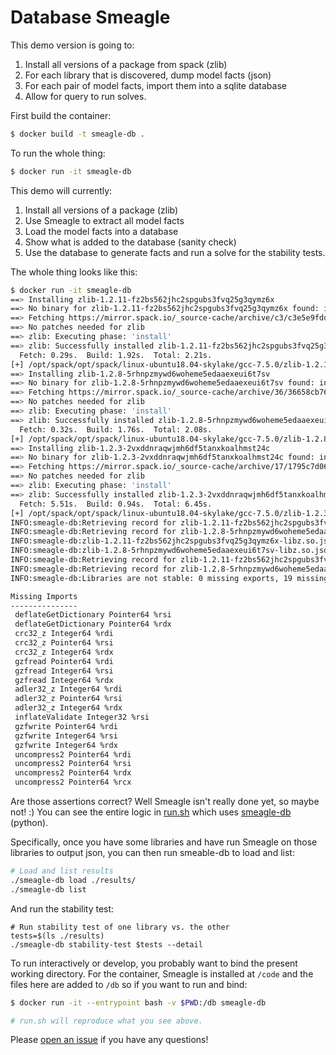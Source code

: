 # Database Smeagle

This demo version is going to:

1. Install all versions of a package from spack (zlib)
2. For each library that is discovered, dump model facts (json)
3. For each pair of model facts, import them into a sqlite database
4. Allow for query to run solves.

First build the container:

```bash
$ docker build -t smeagle-db .
```

To run the whole thing:

```bash
$ docker run -it smeagle-db
```

This demo will currently:

1. Install all versions of a package (zlib)
2. Use Smeagle to extract all model facts
3. Load the model facts into a database
4. Show what is added to the database (sanity check)
5. Use the database to generate facts and run a solve for the stability tests.


The whole thing looks like this:

```bash
$ docker run -it smeagle-db
==> Installing zlib-1.2.11-fz2bs562jhc2spgubs3fvq25g3qymz6x
==> No binary for zlib-1.2.11-fz2bs562jhc2spgubs3fvq25g3qymz6x found: installing from source
==> Fetching https://mirror.spack.io/_source-cache/archive/c3/c3e5e9fdd5004dcb542feda5ee4f0ff0744628baf8ed2dd5d66f8ca1197cb1a1.tar.gz
==> No patches needed for zlib
==> zlib: Executing phase: 'install'
==> zlib: Successfully installed zlib-1.2.11-fz2bs562jhc2spgubs3fvq25g3qymz6x
  Fetch: 0.29s.  Build: 1.92s.  Total: 2.21s.
[+] /opt/spack/opt/spack/linux-ubuntu18.04-skylake/gcc-7.5.0/zlib-1.2.11-fz2bs562jhc2spgubs3fvq25g3qymz6x
==> Installing zlib-1.2.8-5rhnpzmywd6woheme5edaaexeui6t7sv
==> No binary for zlib-1.2.8-5rhnpzmywd6woheme5edaaexeui6t7sv found: installing from source
==> Fetching https://mirror.spack.io/_source-cache/archive/36/36658cb768a54c1d4dec43c3116c27ed893e88b02ecfcb44f2166f9c0b7f2a0d.tar.gz
==> No patches needed for zlib
==> zlib: Executing phase: 'install'
==> zlib: Successfully installed zlib-1.2.8-5rhnpzmywd6woheme5edaaexeui6t7sv
  Fetch: 0.32s.  Build: 1.76s.  Total: 2.08s.
[+] /opt/spack/opt/spack/linux-ubuntu18.04-skylake/gcc-7.5.0/zlib-1.2.8-5rhnpzmywd6woheme5edaaexeui6t7sv
==> Installing zlib-1.2.3-2vxddnraqwjmh6df5tanxkoalhmst24c
==> No binary for zlib-1.2.3-2vxddnraqwjmh6df5tanxkoalhmst24c found: installing from source
==> Fetching https://mirror.spack.io/_source-cache/archive/17/1795c7d067a43174113fdf03447532f373e1c6c57c08d61d9e4e9be5e244b05e.tar.gz
==> No patches needed for zlib
==> zlib: Executing phase: 'install'
==> zlib: Successfully installed zlib-1.2.3-2vxddnraqwjmh6df5tanxkoalhmst24c
  Fetch: 5.51s.  Build: 0.94s.  Total: 6.45s.
[+] /opt/spack/opt/spack/linux-ubuntu18.04-skylake/gcc-7.5.0/zlib-1.2.3-2vxddnraqwjmh6df5tanxkoalhmst24c
INFO:smeagle-db:Retrieving record for zlib-1.2.11-fz2bs562jhc2spgubs3fvq25g3qymz6x-libz.so.json
INFO:smeagle-db:Retrieving record for zlib-1.2.8-5rhnpzmywd6woheme5edaaexeui6t7sv-libz.so.json
INFO:smeagle-db:zlib-1.2.11-fz2bs562jhc2spgubs3fvq25g3qymz6x-libz.so.json
INFO:smeagle-db:zlib-1.2.8-5rhnpzmywd6woheme5edaaexeui6t7sv-libz.so.json
INFO:smeagle-db:Retrieving record for zlib-1.2.11-fz2bs562jhc2spgubs3fvq25g3qymz6x-libz.so.json
INFO:smeagle-db:Retrieving record for zlib-1.2.8-5rhnpzmywd6woheme5edaaexeui6t7sv-libz.so.json
INFO:smeagle-db:Libraries are not stable: 0 missing exports, 19 missing_imports

Missing Imports
---------------
 deflateGetDictionary Pointer64 %rsi
 deflateGetDictionary Pointer64 %rdx
 crc32_z Integer64 %rdi
 crc32_z Pointer64 %rsi
 crc32_z Integer64 %rdx
 gzfread Pointer64 %rdi
 gzfread Integer64 %rsi
 gzfread Integer64 %rdx
 adler32_z Integer64 %rdi
 adler32_z Pointer64 %rsi
 adler32_z Integer64 %rdx
 inflateValidate Integer32 %rsi
 gzfwrite Pointer64 %rdi
 gzfwrite Integer64 %rsi
 gzfwrite Integer64 %rdx
 uncompress2 Pointer64 %rdi
 uncompress2 Pointer64 %rsi
 uncompress2 Pointer64 %rdx
 uncompress2 Pointer64 %rcx
```

Are those assertions correct? Well Smeagle isn't really done yet, so maybe not! :)
You can see the entire logic in [run.sh](run.sh) which uses [smeagle-db](smeagle-db) (python).

Specifically, once you have some libraries and have run Smeagle on those libraries to output
json, you can then run smeable-db to load and list:

```bash
# Load and list results
./smeagle-db load ./results/
./smeagle-db list
```
And run the stability test:

```
# Run stability test of one library vs. the other
tests=$(ls ./results)
./smeagle-db stability-test $tests --detail
```

To run interactively or develop, you probably want to bind the present working
directory. For the container, Smeagle is installed at `/code` and the files here are
added to `/db` so if you want to run and bind:

```bash
$ docker run -it --entrypoint bash -v $PWD:/db smeagle-db 

# run.sh will reproduce what you see above.
```

Please [open an issue](https://github.com/buildsi/smeagle-demo) if you have any questions!
